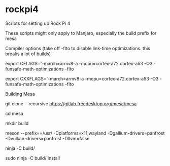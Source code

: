 # rockpi4
Scripts for setting up Rock Pi 4




These scripts might only apply to Manjaro, especially the build prefix for mesa




Compiler options (take off -flto to disable link-time optimizations. this breaks a lot of builds)


export CFLAGS='-march=armv8-a -mcpu=cortex-a72.cortex-a53 -O3 -funsafe-math-optimizations -flto

export CXXFLAGS='-march=armv8-a -mcpu=cortex-a72.cortex-a53 -O3 -funsafe-math-optimizations -flto




Building Mesa


git clone --recursive https://gitlab.freedesktop.org/mesa/mesa

cd mesa

mkdir build

meson --prefix==/usr/ -Dplatforms=x11,wayland -Dgallium-drivers=panfrost -Dvulkan-drivers=panfrost -Dllvm=false

ninja -C build/

sudo ninja -C build/ install
